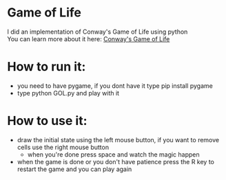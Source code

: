 # Game of Life
I did an implementation of Conway's Game of Life using python\
You can learn more about it here: [Conway's Game of Life](https://en.wikipedia.org/wiki/Conway%27s_Game_of_Life)

# How to run it:
- you need to have pygame, if you dont have it type pip install pygame
- type python GOL.py and play with it

# How to use it:
- draw the initial state using the left mouse button, if you want to remove cells use the right mouse button
  - when you're done press space and watch the magic happen
- when the game is done or you don't have patience press the R key to restart the game and you can play again
